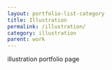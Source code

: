 ```yaml
---
layout: portfolio-list-category
title: Illustration
permalink: /illustration/
category: illustration
parent: work
---
```


illustration portfolio page
